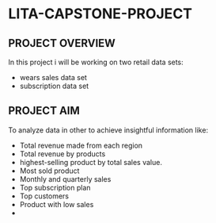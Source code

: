 # LITA-CAPSTONE-PROJECT
## PROJECT OVERVIEW
In this project i will be working on two retail data sets: 
- wears sales data set
- subscription data set

## PROJECT AIM 
To analyze data in other to achieve insightful information like:
- Total revenue made from each region
- Total revenue by products
- highest-selling product by total sales value.
- Most sold product
- Monthly and quarterly sales
- Top subscription plan
- Top customers
- Product with low sales
- 
